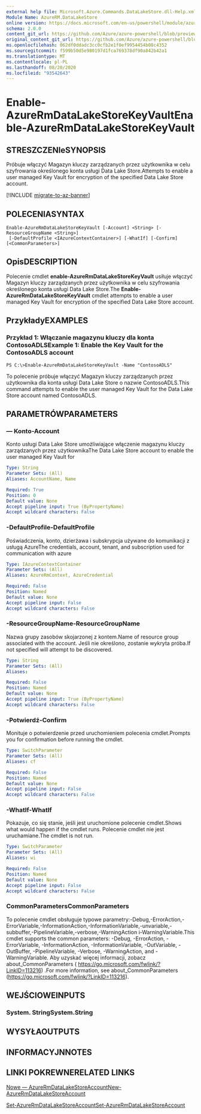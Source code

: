 ```yaml
---
external help file: Microsoft.Azure.Commands.DataLakeStore.dll-Help.xml
Module Name: AzureRM.DataLakeStore
online version: https://docs.microsoft.com/en-us/powershell/module/azurerm.datalakestore/enable-azurermdatalakestorekeyvault
schema: 2.0.0
content_git_url: https://github.com/Azure/azure-powershell/blob/preview/src/ResourceManager/DataLakeStore/Commands.DataLakeStore/help/Enable-AzureRmDataLakeStoreKeyVault.md
original_content_git_url: https://github.com/Azure/azure-powershell/blob/preview/src/ResourceManager/DataLakeStore/Commands.DataLakeStore/help/Enable-AzureRmDataLakeStoreKeyVault.md
ms.openlocfilehash: 062df0ddadc3cc0cfb2e1f0ef9954454b08c4352
ms.sourcegitcommit: f599b50d5e980197d1fca769378df90a842b42a1
ms.translationtype: MT
ms.contentlocale: pl-PL
ms.lasthandoff: 08/20/2020
ms.locfileid: "93542643"
---
```

# <span data-ttu-id="849cf-101">Enable-AzureRmDataLakeStoreKeyVault</span><span class="sxs-lookup"><span data-stu-id="849cf-101">Enable-AzureRmDataLakeStoreKeyVault</span></span>

## <span data-ttu-id="849cf-102">STRESZCZENIe</span><span class="sxs-lookup"><span data-stu-id="849cf-102">SYNOPSIS</span></span>
<span data-ttu-id="849cf-103">Próbuje włączyć Magazyn kluczy zarządzanych przez użytkownika w celu szyfrowania określonego konta usługi Data Lake Store.</span><span class="sxs-lookup"><span data-stu-id="849cf-103">Attempts to enable a user managed Key Vault for encryption of the specified Data Lake Store account.</span></span>

[!INCLUDE [migrate-to-az-banner](../../includes/migrate-to-az-banner.md)]

## <span data-ttu-id="849cf-104">POLECENIA</span><span class="sxs-lookup"><span data-stu-id="849cf-104">SYNTAX</span></span>

```
Enable-AzureRmDataLakeStoreKeyVault [-Account] <String> [-ResourceGroupName <String>]
 [-DefaultProfile <IAzureContextContainer>] [-WhatIf] [-Confirm] [<CommonParameters>]
```

## <span data-ttu-id="849cf-105">Opis</span><span class="sxs-lookup"><span data-stu-id="849cf-105">DESCRIPTION</span></span>
<span data-ttu-id="849cf-106">Polecenie cmdlet **enable-AzureRmDataLakeStoreKeyVault** usiłuje włączyć Magazyn kluczy zarządzanych przez użytkownika w celu szyfrowania określonego konta usługi Data Lake Store.</span><span class="sxs-lookup"><span data-stu-id="849cf-106">The **Enable-AzureRmDataLakeStoreKeyVault** cmdlet attempts to enable a user managed Key Vault for encryption of the specified Data Lake Store account.</span></span>

## <span data-ttu-id="849cf-107">Przykłady</span><span class="sxs-lookup"><span data-stu-id="849cf-107">EXAMPLES</span></span>

### <span data-ttu-id="849cf-108">Przykład 1: Włączanie magazynu kluczy dla konta ContosoADLS</span><span class="sxs-lookup"><span data-stu-id="849cf-108">Example 1: Enable the Key Vault for the ContosoADLS account</span></span>
```
PS C:\>Enable-AzureRmDataLakeStoreKeyVault -Name "ContosoADLS"
```

<span data-ttu-id="849cf-109">To polecenie próbuje włączyć Magazyn kluczy zarządzanych przez użytkownika dla konta usługi Data Lake Store o nazwie ContosoADLS.</span><span class="sxs-lookup"><span data-stu-id="849cf-109">This command attempts to enable the user managed Key Vault for the Data Lake Store account named ContosoADLS.</span></span>

## <span data-ttu-id="849cf-110">PARAMETRÓW</span><span class="sxs-lookup"><span data-stu-id="849cf-110">PARAMETERS</span></span>

### <span data-ttu-id="849cf-111">— Konto</span><span class="sxs-lookup"><span data-stu-id="849cf-111">-Account</span></span>
<span data-ttu-id="849cf-112">Konto usługi Data Lake Store umożliwiające włączenie magazynu kluczy zarządzanych przez użytkownika</span><span class="sxs-lookup"><span data-stu-id="849cf-112">The Data Lake Store account to enable the user managed Key Vault for</span></span>

```yaml
Type: String
Parameter Sets: (All)
Aliases: AccountName, Name

Required: True
Position: 0
Default value: None
Accept pipeline input: True (ByPropertyName)
Accept wildcard characters: False
```

### <span data-ttu-id="849cf-113">-DefaultProfile</span><span class="sxs-lookup"><span data-stu-id="849cf-113">-DefaultProfile</span></span>
<span data-ttu-id="849cf-114">Poświadczenia, konto, dzierżawa i subskrypcja używane do komunikacji z usługą Azure</span><span class="sxs-lookup"><span data-stu-id="849cf-114">The credentials, account, tenant, and subscription used for communication with azure</span></span>

```yaml
Type: IAzureContextContainer
Parameter Sets: (All)
Aliases: AzureRmContext, AzureCredential

Required: False
Position: Named
Default value: None
Accept pipeline input: False
Accept wildcard characters: False
```

### <span data-ttu-id="849cf-115">-ResourceGroupName</span><span class="sxs-lookup"><span data-stu-id="849cf-115">-ResourceGroupName</span></span>
<span data-ttu-id="849cf-116">Nazwa grupy zasobów skojarzonej z kontem.</span><span class="sxs-lookup"><span data-stu-id="849cf-116">Name of resource group associated with the account.</span></span> <span data-ttu-id="849cf-117">Jeśli nie określono, zostanie wykryta próba.</span><span class="sxs-lookup"><span data-stu-id="849cf-117">If not specified will attempt to be discovered.</span></span>

```yaml
Type: String
Parameter Sets: (All)
Aliases: 

Required: False
Position: Named
Default value: None
Accept pipeline input: True (ByPropertyName)
Accept wildcard characters: False
```

### <span data-ttu-id="849cf-118">-Potwierdź</span><span class="sxs-lookup"><span data-stu-id="849cf-118">-Confirm</span></span>
<span data-ttu-id="849cf-119">Monituje o potwierdzenie przed uruchomieniem polecenia cmdlet.</span><span class="sxs-lookup"><span data-stu-id="849cf-119">Prompts you for confirmation before running the cmdlet.</span></span>

```yaml
Type: SwitchParameter
Parameter Sets: (All)
Aliases: cf

Required: False
Position: Named
Default value: None
Accept pipeline input: False
Accept wildcard characters: False
```

### <span data-ttu-id="849cf-120">-WhatIf</span><span class="sxs-lookup"><span data-stu-id="849cf-120">-WhatIf</span></span>
<span data-ttu-id="849cf-121">Pokazuje, co się stanie, jeśli jest uruchomione polecenie cmdlet.</span><span class="sxs-lookup"><span data-stu-id="849cf-121">Shows what would happen if the cmdlet runs.</span></span> <span data-ttu-id="849cf-122">Polecenie cmdlet nie jest uruchamiane.</span><span class="sxs-lookup"><span data-stu-id="849cf-122">The cmdlet is not run.</span></span>

```yaml
Type: SwitchParameter
Parameter Sets: (All)
Aliases: wi

Required: False
Position: Named
Default value: None
Accept pipeline input: False
Accept wildcard characters: False
```

### <span data-ttu-id="849cf-123">CommonParameters</span><span class="sxs-lookup"><span data-stu-id="849cf-123">CommonParameters</span></span>
<span data-ttu-id="849cf-124">To polecenie cmdlet obsługuje typowe parametry:-Debug,-ErrorAction,-ErrorVariable,-InformationAction,-InformationVariable,-unvariable,-subbuffer,-PipelineVariable,-verbose,-WarningAction i-WarningVariable.</span><span class="sxs-lookup"><span data-stu-id="849cf-124">This cmdlet supports the common parameters: -Debug, -ErrorAction, -ErrorVariable, -InformationAction, -InformationVariable, -OutVariable, -OutBuffer, -PipelineVariable, -Verbose, -WarningAction, and -WarningVariable.</span></span> <span data-ttu-id="849cf-125">Aby uzyskać więcej informacji, zobacz about_CommonParameters ( https://go.microsoft.com/fwlink/?LinkID=113216) .</span><span class="sxs-lookup"><span data-stu-id="849cf-125">For more information, see about_CommonParameters (https://go.microsoft.com/fwlink/?LinkID=113216).</span></span>

## <span data-ttu-id="849cf-126">WEJŚCIOWE</span><span class="sxs-lookup"><span data-stu-id="849cf-126">INPUTS</span></span>

### <span data-ttu-id="849cf-127">System. String</span><span class="sxs-lookup"><span data-stu-id="849cf-127">System.String</span></span>

## <span data-ttu-id="849cf-128">WYSYŁA</span><span class="sxs-lookup"><span data-stu-id="849cf-128">OUTPUTS</span></span>

## <span data-ttu-id="849cf-129">INFORMACYJN</span><span class="sxs-lookup"><span data-stu-id="849cf-129">NOTES</span></span>

## <span data-ttu-id="849cf-130">LINKI POKREWNE</span><span class="sxs-lookup"><span data-stu-id="849cf-130">RELATED LINKS</span></span>

[<span data-ttu-id="849cf-131">Nowe — AzureRmDataLakeStoreAccount</span><span class="sxs-lookup"><span data-stu-id="849cf-131">New-AzureRmDataLakeStoreAccount</span></span>](./New-AzureRmDataLakeStoreAccount.md)

[<span data-ttu-id="849cf-132">Set-AzureRmDataLakeStoreAccount</span><span class="sxs-lookup"><span data-stu-id="849cf-132">Set-AzureRmDataLakeStoreAccount</span></span>](./Set-AzureRmDataLakeStoreAccount.md)

